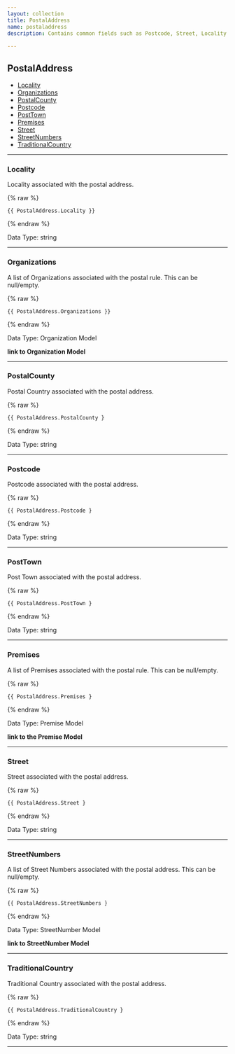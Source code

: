 ```yaml
---
layout: collection
title: PostalAddress
name: postaladdress
description: Contains common fields such as Postcode, Street, Locality as well as lists of Organizations, Street Numbers and Premises.
 
---
```


## PostalAddress

* [Locality](#locality)
* [Organizations](#organizations)
* [PostalCounty](#postalcounty)
* [Postcode](#postcode)
* [PostTown](#posttown)
* [Premises](#premises)
* [Street](#street)
* [StreetNumbers](#streetnumbers)
* [TraditionalCountry](#traditionalcountry)

---

<a name="locality"></a>
### Locality
Locality associated with the postal address.

{% raw %}
```liquid
{{ PostalAddress.Locality }}

```
{% endraw %}

Data Type: string

---

<a name="organizations"></a>
### Organizations
A list of Organizations associated with the postal rule. This can be null/empty.

{% raw %}
```liquid
{{ PostalAddress.Organizations }}

```
{% endraw %}

Data Type: Organization Model

__link to Organization Model__

---

<a name="postalcounty"></a>
### PostalCounty
Postal Country associated with the postal address.

{% raw %}
```liquid
{{ PostalAddress.PostalCounty }

```
{% endraw %}

Data Type: string

---

<a name="postcode"></a>
### Postcode
Postcode associated with the postal address.

{% raw %}
```liquid
{{ PostalAddress.Postcode }

```
{% endraw %}

Data Type: string

---

<a name="posttown"></a>
### PostTown
Post Town associated with the postal address.

{% raw %}
```liquid
{{ PostalAddress.PostTown }

```
{% endraw %}

Data Type: string

---

<a name="premises"></a>
### Premises
A list of Premises associated with the postal rule. This can be null/empty.

{% raw %}
```liquid
{{ PostalAddress.Premises }

```
{% endraw %}

Data Type: Premise Model

__link to the Premise Model__

---

<a name="street"></a>
### Street
Street associated with the postal address.

{% raw %}
```liquid
{{ PostalAddress.Street }

```
{% endraw %}

Data Type: string

---

<a name="streetnumbers"></a>
### StreetNumbers
A list of Street Numbers associated with the postal address. This can be null/empty.

{% raw %}
```liquid
{{ PostalAddress.StreetNumbers }

```
{% endraw %}

Data Type: StreetNumber Model

__link to StreetNumber Model__

---

<a name="traditionalcountry"></a>
### TraditionalCountry
Traditional Country associated with the postal address.

{% raw %}
```liquid
{{ PostalAddress.TraditionalCountry }

```
{% endraw %}

Data Type: string

---